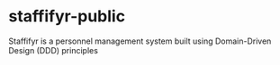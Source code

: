 # staffifyr-public
Staffifyr is a personnel management system built using Domain-Driven Design (DDD) principles
